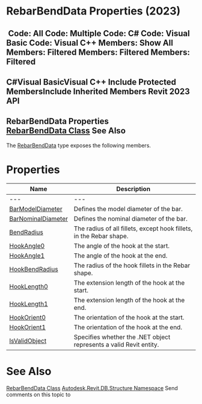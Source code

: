 # RebarBendData Properties (2023)

﻿
 Code: All Code: Multiple Code: C# Code: Visual Basic Code: Visual C++  Members: Show All Members: Filtered Members: Filtered Members: Filtered   
---  
C#Visual BasicVisual C++
Include Protected MembersInclude Inherited Members
Revit 2023 API  
---  
RebarBendData Properties  
[RebarBendData Class](027b5619-ad82-74b3-1d78-efe86a1ef96b.md "RebarBendData Class") See Also  
---  
The [RebarBendData](027b5619-ad82-74b3-1d78-efe86a1ef96b.md "RebarBendData Class") type exposes the following members.
# Properties
| Name | Description |
| --- | --- |
| --- | --- | --- |
| [BarModelDiameter](ab0a3aff-ec87-f6e4-1151-ada0b735b3d9.md "BarModelDiameter Property") | Defines the model diameter of the bar. |
| [BarNominalDiameter](4af85f50-5725-36fb-dedc-972639ed4c5c.md "BarNominalDiameter Property") | Defines the nominal diameter of the bar. |
| [BendRadius](79f57488-64c6-1630-02a0-b80ceedf510b.md "BendRadius Property") | The radius of all fillets, except hook fillets, in the Rebar shape. |
| [HookAngle0](20652e88-8d2e-b612-8d80-3752ec8f9362.md "HookAngle0 Property") | The angle of the hook at the start. |
| [HookAngle1](d9346b7f-10ec-9a28-cdc9-53d9176c9367.md "HookAngle1 Property") | The angle of the hook at the end. |
| [HookBendRadius](2c5d5061-0db2-a2f1-44b5-6bfed651e4f4.md "HookBendRadius Property") | The radius of the hook fillets in the Rebar shape. |
| [HookLength0](73f8ee06-a9c1-a869-fcd0-6e1de91eacc9.md "HookLength0 Property") | The extension length of the hook at the start. |
| [HookLength1](cf4d57e1-01af-f37a-c5c7-af38cb263bd9.md "HookLength1 Property") | The extension length of the hook at the end. |
| [HookOrient0](53f6e950-f21f-a63c-a6cf-2420d37860e1.md "HookOrient0 Property") | The orientation of the hook at the start. |
| [HookOrient1](ec8a9d7d-811e-1bbf-c764-6caf4f920c47.md "HookOrient1 Property") | The orientation of the hook at the end. |
| [IsValidObject](47ad095a-e472-a739-acc9-a99b08b328c6.md "IsValidObject Property") | Specifies whether the .NET object represents a valid Revit entity. |

# See Also
[RebarBendData Class](027b5619-ad82-74b3-1d78-efe86a1ef96b.md "RebarBendData Class")
[Autodesk.Revit.DB.Structure Namespace](d586b341-f687-9d90-e96d-255806b7d4fc.md "Autodesk.Revit.DB.Structure Namespace")
Send comments on this topic to 